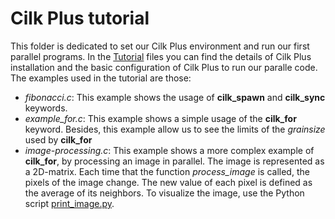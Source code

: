 # Cilk Plus tutorial

This folder is dedicated to set our Cilk Plus environment and run our first
parallel programs. In the [Tutorial](Tutorial.pdf) files you can find the
details of Cilk Plus installation and the basic configuration of Cilk Plus to
run our paralle code. The examples used in the tutorial are those:

* *fibonacci.c*: This example shows the usage of **cilk_spawn** and **cilk_sync** keywords.
* *example_for.c*: This example shows a simple usage of the **cilk_for** keyword. Besides, this example allow us to see the limits of the *grainsize* used by **cilk_for**
* *image-processing.c*: This example shows a more complex example of **cilk_for**, by processing an image in parallel. The image is represented as a 2D-matrix. Each time that the function *process_image* is called, the pixels of the image change. The new value of each pixel is defined as the average of its neighbors. To visualize the image, use the Python script [print_image.py](print_image.py).
